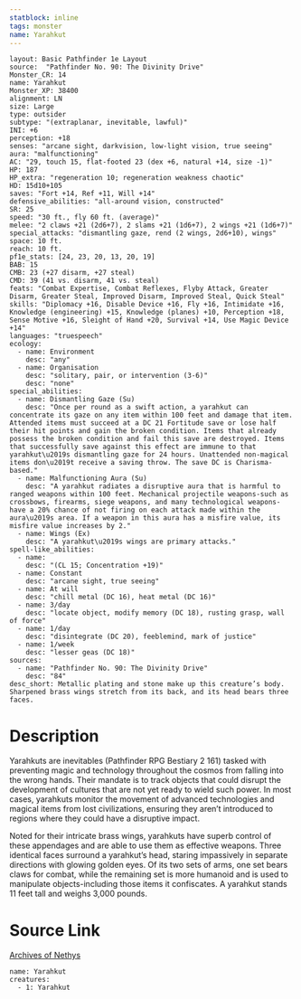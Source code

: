 ```yaml
---
statblock: inline
tags: monster
name: Yarahkut
---
```

```statblock
layout: Basic Pathfinder 1e Layout
source:  "Pathfinder No. 90: The Divinity Drive"
Monster_CR: 14
name: Yarahkut
Monster_XP: 38400
alignment: LN
size: Large
type: outsider
subtype: "(extraplanar, inevitable, lawful)"
INI: +6
perception: +18
senses: "arcane sight, darkvision, low-light vision, true seeing"
aura: "malfunctioning"
AC: "29, touch 15, flat-footed 23 (dex +6, natural +14, size -1)"
HP: 187
HP_extra: "regeneration 10; regeneration weakness chaotic"
HD: 15d10+105
saves: "Fort +14, Ref +11, Will +14"
defensive_abilities: "all-around vision, constructed"
SR: 25
speed: "30 ft., fly 60 ft. (average)"
melee: "2 claws +21 (2d6+7), 2 slams +21 (1d6+7), 2 wings +21 (1d6+7)"
special_attacks: "dismantling gaze, rend (2 wings, 2d6+10), wings"
space: 10 ft.
reach: 10 ft.
pf1e_stats: [24, 23, 20, 13, 20, 19]
BAB: 15
CMB: 23 (+27 disarm, +27 steal)
CMD: 39 (41 vs. disarm, 41 vs. steal)
feats: "Combat Expertise, Combat Reflexes, Flyby Attack, Greater Disarm, Greater Steal, Improved Disarm, Improved Steal, Quick Steal"
skills: "Diplomacy +16, Disable Device +16, Fly +16, Intimidate +16, Knowledge (engineering) +15, Knowledge (planes) +10, Perception +18, Sense Motive +16, Sleight of Hand +20, Survival +14, Use Magic Device +14"
languages: "truespeech"
ecology:
  - name: Environment
    desc: "any"
  - name: Organisation
    desc: "solitary, pair, or intervention (3-6)"
    desc: "none"
special_abilities:
  - name: Dismantling Gaze (Su)
    desc: "Once per round as a swift action, a yarahkut can concentrate its gaze on any item within 100 feet and damage that item. Attended items must succeed at a DC 21 Fortitude save or lose half their hit points and gain the broken condition. Items that already possess the broken condition and fail this save are destroyed. Items that successfully save against this effect are immune to that yarahkut\u2019s dismantling gaze for 24 hours. Unattended non-magical items don\u2019t receive a saving throw. The save DC is Charisma-based."
  - name: Malfunctioning Aura (Su)
    desc: "A yarahkut radiates a disruptive aura that is harmful to ranged weapons within 100 feet. Mechanical projectile weapons-such as crossbows, firearms, siege weapons, and many technological weapons-have a 20% chance of not firing on each attack made within the aura\u2019s area. If a weapon in this aura has a misfire value, its misfire value increases by 2."
  - name: Wings (Ex)
    desc: "A yarahkut\u2019s wings are primary attacks."
spell-like_abilities:
  - name:
    desc: "(CL 15; Concentration +19)"
  - name: Constant
    desc: "arcane sight, true seeing"
  - name: At will
    desc: "chill metal (DC 16), heat metal (DC 16)"
  - name: 3/day
    desc: "locate object, modify memory (DC 18), rusting grasp, wall of force"
  - name: 1/day
    desc: "disintegrate (DC 20), feeblemind, mark of justice"
  - name: 1/week
    desc: "lesser geas (DC 18)"
sources:
  - name: "Pathfinder No. 90: The Divinity Drive"
    desc: "84"
desc_short: Metallic plating and stone make up this creature’s body. Sharpened brass wings stretch from its back, and its head bears three faces.
```
# Description
Yarahkuts are inevitables (Pathfinder RPG Bestiary 2 161) tasked with preventing magic and technology throughout the cosmos from falling into the wrong hands. Their mandate is to track objects that could disrupt the development of cultures that are not yet ready to wield such power. In most cases, yarahkuts monitor the movement of advanced technologies and magical items from lost civilizations, ensuring they aren’t introduced to regions where they could have a disruptive impact.

Noted for their intricate brass wings, yarahkuts have superb control of these appendages and are able to use them as effective weapons. Three identical faces surround a yarahkut’s head, staring impassively in separate directions with glowing golden eyes. Of its two sets of arms, one set bears claws for combat, while the remaining set is more humanoid and is used to manipulate objects-including those items it confiscates. A yarahkut stands 11 feet tall and weighs 3,000 pounds.
# Source Link
[Archives of Nethys](https://aonprd.com/MonsterDisplay.aspx?ItemName=Yarahkut)
```encounter-table
name: Yarahkut
creatures:
  - 1: Yarahkut
```
